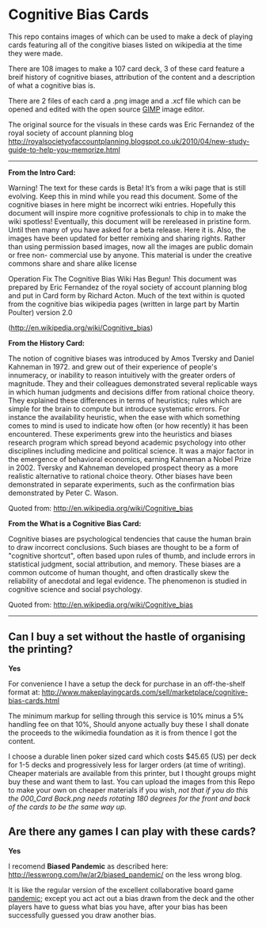 # Cognitive Bias Cards

This repo contains images of which can be used to make a deck of playing cards featuring all of the congitive biases listed on wikipedia at the time they were made.

There are 108 images to make a 107 card deck, 3 of these card feature a breif history of cognitive biases, attribution of the content and a description of what a cognitive bias is. 

There are 2 files of each card a .png image and a .xcf file which can be opened and edited with the open source [GIMP](https://www.gimp.org/) image editor.

The original source for the visuals in these cards was Eric Fernandez of the royal society of account planning blog http://royalsocietyofaccountplanning.blogspot.co.uk/2010/04/new-study-guide-to-help-you-memorize.html

---

__From the Intro Card:__

Warning! The text for these cards is Beta! Itʼs from a wiki page that is still evolving. Keep this in mind while you read this document. Some of the cognitive biases in here might be incorrect wiki entries. Hopefully this document will inspire more cognitive professionals to chip in to make the wiki spotless! Eventually, this document will be rereleased in pristine form. Until then many of you have asked for a beta release. Here it is. Also, the images have been updated for better remixing and sharing rights. Rather than using permission based images, now all  the images are public domain or free non- commercial use by anyone. This material is under the creative commons share and share alike license

Operation Fix The Cognitive Bias Wiki Has Begun!
This document was prepared by Eric Fernandez of the royal society of account planning blog and put in Card form by Richard Acton. Much of the text within is quoted from the cognitive bias wikipedia pages (written in large part by Martin Poulter) version 2.0

(http://en.wikipedia.org/wiki/Cognitive_bias)


__From the History Card:__

The notion of cognitive biases was introduced by Amos Tversky and Daniel Kahneman in 1972. and grew out of their experience of people's innumeracy, or inability to reason intuitively with the greater orders of magnitude. They and their colleagues demonstrated several replicable ways in which human judgments and decisions differ from rational choice theory. They explained these differences in terms of heuristics; rules which are simple for the brain to compute but introduce systematic errors. For instance the availability heuristic, when the ease with which something comes to mind is used to indicate how often (or how recently) it has been encountered. These experiments grew into the heuristics and biases research program which spread beyond academic psychology into other disciplines including medicine and political science. It was a major factor in the emergence of behavioral economics, earning Kahneman a Nobel Prize in 2002. Tversky and Kahneman developed prospect theory as a more realistic alternative to rational choice theory. Other biases have been demonstrated in separate experiments, such as the confirmation bias demonstrated by Peter C. Wason. 

Quoted from: http://en.wikipedia.org/wiki/Cognitive_bias


__From the What is a Cognitive Bias Card:__

Cognitive biases are psychological tendencies that cause the human brain to draw incorrect conclusions. Such biases are thought to be a form of "cognitive shortcut", often based upon rules of thumb, and include errors in statistical judgment, social attribution, and memory. These biases are a common outcome of human thought, and often drastically skew the reliability of anecdotal and legal evidence. The phenomenon is studied in cognitive science and social psychology. 

Quoted from: http://en.wikipedia.org/wiki/Cognitive_bias

---

## Can I buy a set without the hastle of organising the printing?

__Yes__

For convenience I have a setup the deck for purchase in an off-the-shelf format at: http://www.makeplayingcards.com/sell/marketplace/cognitive-bias-cards.html

The minimum markup for selling through this service is 10% minus a 5% handling fee on that 10%, Should anyone actually buy these I shall donate the proceeds to the wikimedia foundation as it is from thence I got the content.

I choose a durable linen poker sized card which costs $45.65 (US) per deck for 1-5 decks and progressively less for larger orders (at time of writing).
Cheaper materials are available from this printer, but I thought groups might buy these and want them to last. You can upload the images from this Repo to make your own on cheaper materials if you wish, *not that if you do this the 000_Card Back.png needs rotating 180 degrees for the front and back of the cards to be the same way up.*

## Are there any games I can play with these cards?

__Yes__

I recomend __Biased Pandemic__ as described here: http://lesswrong.com/lw/ar2/biased_pandemic/ on the less wrong blog.

It is like the regular version of the excellent collaborative board game [pandemic](https://en.wikipedia.org/wiki/Pandemic_(board_game)); except you act act out a bias drawn from the deck and the other players have to guess what bias you have, after your bias has been successfully guessed you draw another bias.


